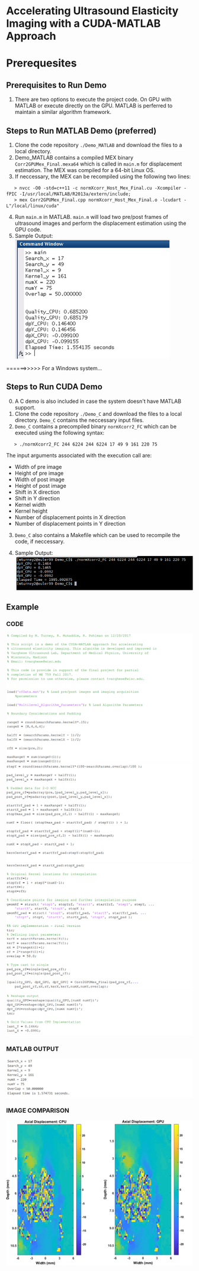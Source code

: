# Accelerating Ultrasound Elasticity Imaging with a CUDA-MATLAB Approach
# Prerequesites

## Prerequisites to Run Demo
1. There are two options to execute the project code. On GPU with MATLAB or execute directly on the GPU. MATLAB is perferred to maintain a similar algorithm framework.

## Steps to Run MATLAB Demo (preferred)
1. Clone the code repository `./Demo_MATLAB` and download the files to a local directory. 
2. Demo_MATLAB contains a compiled MEX binary `Corr2GPUMex_Final.mexa64` which is called in `main.m` for displacement estimation. The MEX was compiled for a 64-bit Linux OS. 
3. If neccessary, the MEX can be recompiled using the following two lines: 
```
   > nvcc -O0 -std=c++11 -c normXcorr_Host_Mex_Final.cu -Xcompiler -fPIC -I/usr/local/MATLAB/R2013a/extern/include;
   > mex Corr2GPUMex_Final.cpp normXcorr_Host_Mex_Final.o -lcudart -L"/local/linux/cuda"
```
4. Run `main.m` in MATLAB. `main.m` will load two pre/post frames of ultrasound images and perform the displacement estimation using the GPU code.  
5. Sample Output:  
![Image of CODE_1](https://github.com/mturney2/Final-Project-Code/blob/master/Images/matlabOutput.PNG)

======>>>>> For a Windows system...
   
## Steps to Run CUDA Demo
0. A C demo is also included in case the system doesn't have MATLAB support. 
1. Clone the code repository `./Demo_C` and download the files to a local directory. `Demo_C` contains the neccessary input files. 
2. `Demo_C` contains a precompiled binary `normXcorr2_FC` which can be executed using the following syntax: 
```
   > ./normXcorr2_FC 244 6224 244 6224 17 49 9 161 220 75
```

The input arguments associated with the execution call are: 
 * Width of pre image
 * Height of pre image
 * Width of post image
 * Height of post image
 * Shift in X direction
 * Shift in Y direction
 * Kernel width
 * Kernel height
 * Number of displacement points in X direction
 * Number of displacement points in Y direction
3. `Demo_C` also contains a Makefile which can be used to recompile the code, if neccessary. 

4. Sample Output:  
![Image of CODE_1](https://github.com/mturney2/Final-Project-Code/blob/master/Images/eulerOut.PNG)



## Example
### CODE
![Image of CODE_1](https://github.com/mturney2/Final-Project-Code/blob/master/DEMO/FILE_1.png)
![Image of CODE_2](https://github.com/mturney2/Final-Project-Code/blob/master/DEMO/FILE_2.png)
![Image of CODE_3](https://github.com/mturney2/Final-Project-Code/blob/master/DEMO/FILE_3.png)
![Image of CODE_4](https://github.com/mturney2/Final-Project-Code/blob/master/DEMO/FILE_4.png)

### MATLAB OUTPUT
![Image of RESULT](https://github.com/mturney2/Final-Project-Code/blob/master/DEMO/OUTPUT.png)

### IMAGE COMPARISON
![Image of IMG_RESULT](https://github.com/mturney2/Final-Project-Code/blob/master/DEMO/resultppt.png)
